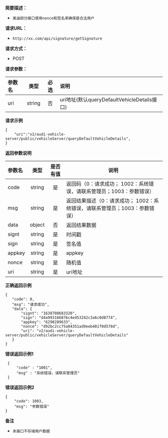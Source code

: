     
**简要描述：** 

- `奥迪部分接口使用nonce和签名来确保是合法用户`
 
**请求URL：**  
- ` http://xx.com/api/signature/getSignature `
  
**请求方式：**
- POST 

**请求参数：**  

|参数名|类型|必选|说明|
|:----     |:----:|:-:|:-----      |
|uri     |string|否 |uri地址(默认queryDefaultVehicleDetails接口) |

**请求示例**
``` 
{
    "uri":"v2/audi-vehicle-server/public/vehicleServer/queryDefaultVehicleDetails",
}
```

**返回参数说明** 

|参数名|类型|是否有值|说明|
|:-------|:----:|:-:|-----|
|code    |string|是 |返回码（0：请求成功； 1002：系统错误，请联系管理员；1003：参数错误）  |
|msg     |string|是 | 返回结果描述（0：请求成功； 1002：系统错误，请联系管理员；1003：参数错误） |
|data    |object|否 | 返回结果数据 |
|signt  |string|是 | 时间戳 |
|sign   |string|是 | 签名值 |
|appkey   |string|是 | appkey |
|nonce   |string|是 | 随机值 |
|uri   |string|是 | uri地址 |

**正确返回示例**
 ``` 
{
    "code": 0,
    "msg": "请求成功",
    "data": {
        "signt": "1638708683320",
        "sign": "d4a993166876c4e453242c3a6c0d8774",
        "appkey": "6298289633",
        "nonce": "d92bc2cc75a84351ad9eeb481f0d578d",
        "uri": "v2/audi-vehicle-server/public/vehicleServer/queryDefaultVehicleDetails"
    }
}
```

**错误返回示例1**
``` 
 { 
     "code" : "1001", 
     "msg" : "系统错误，请联系管理员" 
 } 
```

**错误返回示例2**
``` 
{
    "code": 1003,
    "msg": "参数错误"
}
```

**备注** 
- `本接口不存储用户数据`

